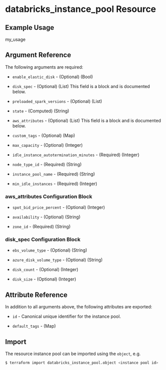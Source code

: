 # databricks_instance_pool Resource


## Example Usage
my_usage

## Argument Reference

The following arguments are required:

* `enable_elastic_disk` - (Optional) (Bool) 

* `disk_spec` - (Optional) (List)  This field is a block and is documented below.

* `preloaded_spark_versions` - (Optional) (List) 

* `state` - (Computed) (String) 

* `aws_attributes` - (Optional) (List)  This field is a block and is documented below.

* `custom_tags` - (Optional) (Map) 

* `max_capacity` - (Optional) (Integer) 

* `idle_instance_autotermination_minutes` - (Required) (Integer) 

* `node_type_id` - (Required) (String) 

* `instance_pool_name` - (Required) (String) 

* `min_idle_instances` - (Required) (Integer) 



### aws_attributes Configuration Block


* `spot_bid_price_percent` - (Optional) (Integer) 

* `availability` - (Optional) (String) 

* `zone_id` - (Required) (String) 


### disk_spec Configuration Block


* `ebs_volume_type` - (Optional) (String) 

* `azure_disk_volume_type` - (Optional) (String) 

* `disk_count` - (Optional) (Integer) 

* `disk_size` - (Optional) (Integer) 




## Attribute Reference

In addition to all arguments above, the following attributes are exported:

* `id` - Canonical unique identifier for the instance pool.

* `default_tags` - (Map) 


## Import

The resource instance pool can be imported using the `object`, e.g.

```bash
$ terraform import databricks_instance_pool.object <instance pool id>
```